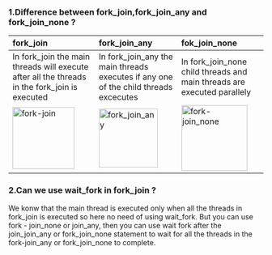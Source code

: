 ### 1.Difference between fork_join,fork_join_any and fork_join_none ?
|   **fork_join**  |          **fork_join_any**                         |                    **fok_join_none**                |                    
|:---------------|:------------------------------|:------------------------|
|In fork_join the main threads will execute after all the threads in the fork_join is executed|In fork_join_any the main threads executes if any one of the child threads excecutes | In fork_join_none child threads and main threads are executed parallely |
| <img width="122" alt="fork-join  " src="https://user-images.githubusercontent.com/110509375/189809970-21ee4efe-78b7-4974-99ae-7471c4a56df4.png">|   <img width="116" alt="fork_join_any" src="https://user-images.githubusercontent.com/110509375/189810277-5c297e3c-97f7-406f-b7bf-115694df24cd.png">|<img width="130" alt="fork-join_none" src="https://user-images.githubusercontent.com/110509375/189810446-361a0b82-1f33-4f2c-bf91-f0da2b0893c3.png">|

### 2.Can we use wait_fork in fork_join ?
We konw that the main thread is executed only when all the threads in fork_join is executed so here no need of using wait_fork. But  you can use fork - join_none or join_any, then you can use wait fork after the join_join_any or fork_join_none  statement to wait for all the threads in the fork-join_any or fork_join_none to complete.